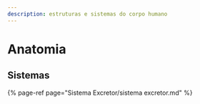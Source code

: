 ```yaml
---
description: estruturas e sistemas do corpo humano
---
```

# Anatomia

## Sistemas
{% page-ref page="Sistema Excretor/sistema excretor.md" %}
